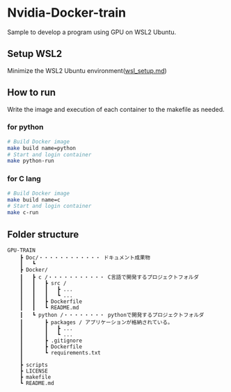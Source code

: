 # Nvidia-Docker-train
Sample to develop a program using GPU on WSL2 Ubuntu.

## Setup WSL2
Minimize the WSL2 Ubuntu environment([wsl_setup.md](./Doc/wsl_setup.md))


## How to run
Write the image and execution of each container to the makefile as needed.

### for python 
```bash
# Build Docker image
make build name=python
# Start and login container
make python-run
```
### for C lang
```bash
# Build Docker image
make build name=c
# Start and login container
make c-run
```

## Folder structure
```
GPU-TRAIN
    ┣ Doc/・・・・・・・・・・・・ ドキュメント成果物
    ┃   ┗
    ┣ Docker/
    ┃   ┣ c /・・・・・・・・・・・ C言語で開発するプロジェクトフォルダ
    ┃   ┃   ┣ src /
    ┃   ┃   ┃   ┣ ...
    ┃   ┃   ┃   ┗ ...
    ┃   ┃   ┣ Dockerfile
    ┃   ┃   ┗ README.md
    ┃   ┗ python /・・・・・・・・ pythonで開発するプロジェクトフォルダ
    ┃       ┣ packages / アプリケーションが格納されている。
    ┃       ┃   ┣ ...
    ┃       ┃   ┗ ...
    ┃       ┣ .gitignore
    ┃       ┣ Dockerfile
    ┃       ┗ requirements.txt
    ┃
    ┣ scripts
    ┣ LICENSE
    ┣ makefile
    ┗ README.md
```